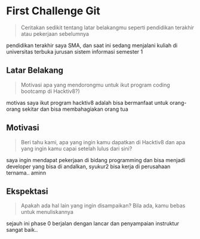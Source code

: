 # First Challenge Git

> Ceritakan sedikit tentang latar belakangmu seperti pendidikan terakhir atau pekerjaan sebelumnya

pendidikan terakhir saya SMA, dan saat ini sedang menjalani kuliah di universitas terbuka jurusan sistem informasi semester 1 

## Latar Belakang

> Motivasi apa yang mendorongmu untuk ikut program coding bootcamp di Hacktiv8?)

motivas saya ikut program hacktiv8 adalah bisa bermanfaat untuk orang-orang sekitar dan bisa membahagiakan orang tua 

## Motivasi

> Beri tahu kami, apa yang ingin kamu dapatkan di Hacktiv8 dan apa yang ingin kamu capai setelah lulus dari sini?

saya ingin mendapat pekerjaan di bidang programming dan bisa menjadi developer yang bisa di andalkan, syukur2 bisa kerja di perusahaan ternama.. aminn 

## Ekspektasi

> Apakah ada hal lain yang ingin disampaikan? Bila ada, kamu bebas untuk menuliskannya

sejauh ini phase 0 berjalan dengan lancar dan penyampaian instruktur sangat baik.. 